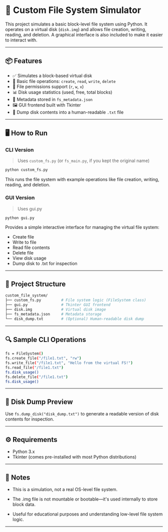 # 🧠 Custom File System Simulator

This project simulates a basic block-level file system using Python. It operates on a virtual disk (`disk.img`) and allows file creation, writing, reading, and deletion. A graphical interface is also included to make it easier to interact with.

---

## 📦 Features

- ✅ Simulates a block-based virtual disk
- 📁 Basic file operations: `create`, `read`, `write`, `delete`
- 🔐 File permissions support (`r`, `w`, `x`)
- 📊 Disk usage statistics (used, free, total blocks)
- 🧠 Metadata stored in `fs_metadata.json`
- 🖼️ GUI frontend built with Tkinter
- 📄 Dump disk contents into a human-readable `.txt` file

---

## 🖥️ How to Run

### CLI Version
> Uses `custom_fs.py` (or `fs_main.py`, if you kept the original name)

```bash
python custom_fs.py
```
This runs the file system with example operations like file creation, writing, reading, and deletion.

### GUI Version
> Uses gui.py

```bash
python gui.py
```
Provides a simple interactive interface for managing the virtual file system:
- Create file
- Write to file
- Read file contents
- Delete file
- View disk usage
- Dump disk to .txt for inspection

---
## 📁 Project Structure
```bash
custom_file_system/
├── custom_fs.py         # File system logic (FileSystem class)
├── gui.py               # Tkinter GUI frontend
├── disk.img             # Virtual disk image
├── fs_metadata.json     # Metadata storage
└── disk_dump.txt        # (Optional) Human-readable disk dump
```
---
## 🔍 Sample CLI Operations
```bash
fs = FileSystem()
fs.create_file("/file1.txt", "rw")
fs.write_file("/file1.txt", "Hello from the virtual FS!")
fs.read_file("/file1.txt")
fs.disk_usage()
fs.delete_file("/file1.txt")
fs.disk_usage()
```
---
## 📝 Disk Dump Preview

Use `fs.dump_disk("disk_dump.txt")` to generate a readable version of disk contents for inspection.

---

## ⚙️ Requirements

- Python 3.x
- Tkinter (comes pre-installed with most Python distributions)

---

## 📌 Notes

- This is a simulation, not a real OS-level file system.

- The .img file is not mountable or bootable—it's used internally to store block data.

- Useful for educational purposes and understanding low-level file system logic.
---
